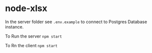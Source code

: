 # node-xlsx

In the server folder see `.env.example` to connect to Postgres Database instance.

To Run the server 
`npm start`

To Rn the client 
`npm start`

